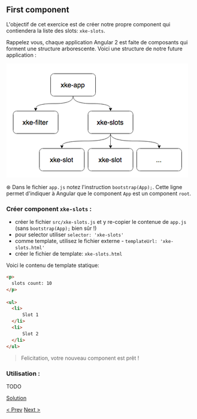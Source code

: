 ## First component

L'objectif de cet exercice est de créer notre propre component qui contiendera la liste des slots: `xke-slots`.

Rappelez vous, chaque application Angular 2 est faite de composants qui forment une structure arborescente.
Voici une structure de notre future application :

![Components Tree](img/components-tree.png)
 
&oast; Dans le fichier `app.js` notez l'instruction `bootstrap(App);`. 
Cette ligne permet d'indiquer à Angular que le component `App` est un component `root`.  

### Créer component `xke-slots` :

- créer le fichier `src/xke-slots.js` et y re-copier le contenue de `app.js` (sans `bootstrap(App);` bien sûr !)   
- pour selector utiliser `selector: 'xke-slots'`
- comme template, utilisez le fichier externe - `templateUrl: 'xke-slots.html'`
- créer le fichier de template: `xke-slots.html`

Voici le contenu de template statique:

```html
<p>
  slots count: 10
</p>

<ul>
  <li>
      Slot 1
  </li>
  <li>
      Slot 2
  </li>
</ul>
```
  
> Felicitation, votre nouveau component est prêt !

### Utilisation :
TODO

  
[Solution](first-component-solution.md)

[< Prev](data-binding.md) [Next >](exo3.md)
